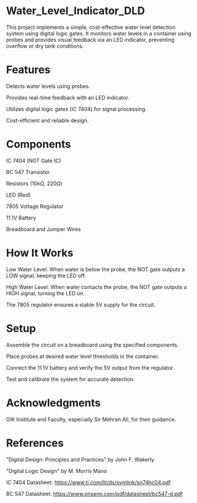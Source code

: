 # Water_Level_Indicator_DLD

This project implements a simple, cost-effective water level detection system using digital logic gates. It monitors water levels in a container using probes and provides visual feedback via an LED indicator, preventing overflow or dry tank conditions.

# Features

Detects water levels using probes.

Provides real-time feedback with an LED indicator.

Utilizes digital logic gates (IC 7404) for signal processing.

Cost-efficient and reliable design.

# Components

IC 7404 (NOT Gate IC)

BC 547 Transistor

Resistors (10kΩ, 220Ω)

LED (Red)

7805 Voltage Regulator

11.1V Battery

Breadboard and Jumper Wires

# How It Works

Low Water Level: When water is below the probe, the NOT gate outputs a LOW signal, keeping the LED off.

High Water Level: When water contacts the probe, the NOT gate outputs a HIGH signal, turning the LED on.

The 7805 regulator ensures a stable 5V supply for the circuit.

# Setup

Assemble the circuit on a breadboard using the specified components.

Place probes at desired water level thresholds in the container.

Connect the 11.1V battery and verify the 5V output from the regulator.

Test and calibrate the system for accurate detection.

# Acknowledgments

GIK Institute and Faculty, especially Sir Mehran Ali, for their guidance.

# References

"Digital Design: Principles and Practices" by John F. Wakerly

"Digital Logic Design" by M. Morris Mano

IC 7404 Datasheet: https://www.ti.com/lit/ds/symlink/sn74hc04.pdf

BC 547 Datasheet: https://www.onsemi.com/pdf/datasheet/bc547-d.pdf

